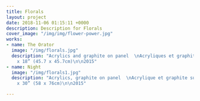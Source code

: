 ```yaml
---
title: Florals
layout: project
date: 2018-11-06 01:15:11 +0000
description: Description for Florals
cover_image: "/img/img/flower-power.jpg"
works:
- name: The Orator
  image: "/img/florals.jpg"
  description: "Acrylics and graphite on panel  \nAcryliques et graphite sur panneau\n\n18
    x 18” (45.7 x 45.7cm)\n\n2015"
- name: Night
  image: "/img/florals1.jpg"
  description: "Acrylics, graphite on panel  \nAcrylique et graphite sur panneau\n\n24
    x 30” (58 x 76cm)\n\n2015"

---
```

